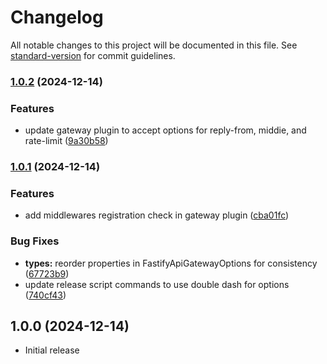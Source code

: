 # Changelog

All notable changes to this project will be documented in this file. See [standard-version](https://github.com/conventional-changelog/standard-version) for commit guidelines.

### [1.0.2](https://github.com/flaviodelgrosso/fastify-api-gateway/compare/v1.0.1...v1.0.2) (2024-12-14)


### Features

* update gateway plugin to accept options for reply-from, middie, and rate-limit ([9a30b58](https://github.com/flaviodelgrosso/fastify-api-gateway/commit/9a30b5813e361c4e6d1a79585e9de75e4c935461))

### [1.0.1](https://github.com/flaviodelgrosso/fastify-api-gateway/compare/v1.0.0...v1.0.1) (2024-12-14)


### Features

* add middlewares registration check in gateway plugin ([cba01fc](https://github.com/flaviodelgrosso/fastify-api-gateway/commit/cba01fc3a233a450e3e23b2d018ce59dafd9520e))


### Bug Fixes

* **types:** reorder properties in FastifyApiGatewayOptions for consistency ([67723b9](https://github.com/flaviodelgrosso/fastify-api-gateway/commit/67723b9b6181a6931d512ed530bd906f84c3c3bc))
* update release script commands to use double dash for options ([740cf43](https://github.com/flaviodelgrosso/fastify-api-gateway/commit/740cf43bd36289df8e6934d3a8bf47e84fdc55f2))

## 1.0.0 (2024-12-14)

- Initial release
